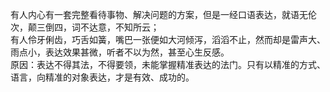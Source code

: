 有人内心有一套完整看待事物、解决问题的方案，但是一经口语表达，就语无伦次，颠三倒四，词不达意，不知所云；  
有人伶牙俐齿，巧舌如簧，嘴巴一张便如大河倾泻，滔滔不止，然而却是雷声大、雨点小，表达效果甚微，听者不以为然，甚至心生反感。  
原因：表达不得其法，不得要领，未能掌握精准表达的法门。只有以精准的方式、语言，向精准的对象表达，才是有效、成功的。  
